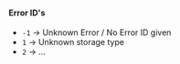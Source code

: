 #### Error ID's

- `-1` -> Unknown Error / No Error ID given
- `1` -> Unknown storage type
- `2` -> ...
